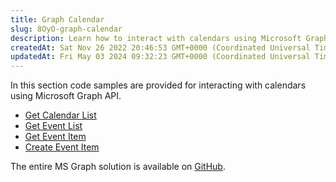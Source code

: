 ```yaml
---
title: Graph Calendar
slug: 8OyO-graph-calendar
description: Learn how to interact with calendars using Microsoft Graph with this comprehensive document. Explore various code samples that cover tasks such as retrieving calendar lists, event lists, event items, updating them, and creating new event items. Boost your
createdAt: Sat Nov 26 2022 20:46:53 GMT+0000 (Coordinated Universal Time)
updatedAt: Fri May 03 2024 09:32:23 GMT+0000 (Coordinated Universal Time)
---
```


In this section code samples are provided for interacting with calendars using Microsoft Graph API.

- [Get Calendar List](<./Graph Calendar/Get Calendar List.md>)
- [Get Event List](<./Graph Calendar/Get Event List.md>)
- [Get Event Item](<./Graph Calendar/Get Event Item.md>)
- [Create Event Item](<./Graph Calendar/Create Event Item.md>)

The entire MS Graph solution is available on [GitHub](https://github.com/jigx-com/jigx-samples/tree/main/quickstart/jigx-MS-Graph-demonstrator).
